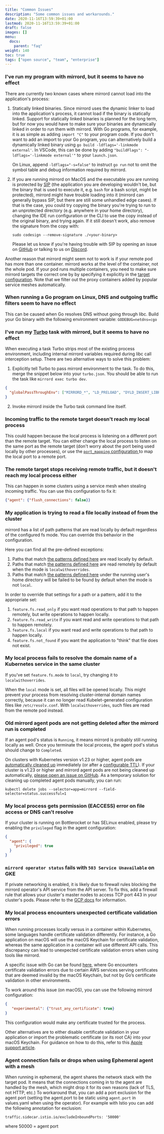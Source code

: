 ```yaml
---
title: "Common Issues"
description: "Some common issues and workarounds."
date: 2020-11-16T13:59:39+01:00
lastmod: 2020-11-16T13:59:39+01:00
draft: false
images: []
menu:
  docs:
    parent: "faq"
weight: 140
toc: true
tags: ["open source", "team", "enterprise"]
---
```


### I've run my program with mirrord, but it seems to have no effect

There are currently two known cases where mirrord cannot load into the application's process:
1. Statically linked binaries. Since mirrord uses the dynamic linker to load into the application's process,
   it cannot load if the binary is statically linked. Support for statically linked
   binaries is planned for the long term, but for now you would have to make sure your binaries are dynamically
   linked in order to run them with mirrord.
   With Go programs, for example, it is as simple as adding `import "C"` to your program code.
   If you don't want to add an import to your Go program, you can alternatively build a dynamically linked binary using `go build -ldflags='-linkmode external'`. In VSCode, this can be done by adding `"buildFlags": "-ldflags='-linkmode external'"` to your `launch.json`.
   
   On Linux, append `-ldflags="-s=false"` to instruct `go run` not to omit the symbol table and debug information required by mirrord.
3. If you are running mirrord on MacOS and the executable you are running is protected by
   [SIP](https://en.wikipedia.org/wiki/System_Integrity_Protection) (the application you are developing wouldn't be,
   but the binary that is used to execute it, e.g. `bash` for a bash script, might be protected), mirrord might have trouble loading into it (mirrord can generally bypass SIP, but there are still some unhandled edge cases). If that is the case, you could try copying the binary you're trying to run to an unprotected directory (e.g. anywhere in your home directory), changing the IDE run configuration or the CLI
   to use the copy instead of the original binary, and trying again. If it still doesn't work, also remove the signature
   from the copy with:

   ```sudo codesign --remove-signature ./<your-binary>```

   Please let us know if you're having trouble with SIP by opening an issue on [GitHub](https://github.com/metalbear-co/mirrord) or talking to us on [Discord](https://discord.gg/metalbear).

Another reason that mirrord might seem not to work is if your remote pod has more than one container. mirrord works at the level of the container, not the whole pod. If your pod runs multiple containers, you need to make sure mirrord targets the correct one by by specifying it explicitly in the [target configuration](/docs/reference/configuration/#root-target). Note that we filter out the proxy containers added by popular service meshes automatically.

### When running a Go program on Linux, DNS and outgoing traffic filters seem to have no effect

This can be caused when Go resolves DNS without going through libc.
Build your Go binary with the following environment variable:
`GODEBUG=netdns=cgo`


### I've run my [Turbo](https://turbo.build/) task with mirrord, but it seems to have no effect

When executing a task Turbo strips most of the existing process environment, including internal mirrord variables required during libc call interception setup. There are two alternative ways to solve this problem:

1. Explicitly tell Turbo to pass mirrord environment to the task. To do this, merge the snippet below into your `turbo.json`. You should be able to run the task like `mirrord exec turbo dev`.
```json
{
  "globalPassThroughEnv": ["MIRRORD_*", "LD_PRELOAD", "DYLD_INSERT_LIBRARIES"]
}
```

2. Invoke mirrord inside the Turbo task command line itself.

### Incoming traffic to the remote target doesn't reach my local process

This could happen because the local process is listening on a different port than the remote target. You can either change
 the local process to listen on the same port as the remote target (don't worry about the port
 being used locally by other processes), or use the [`port_mapping`  configuration
 ](/docs/reference/configuration/#feature-network-incoming-port_mapping) to map the local port to a
 remote port.

### The remote target stops receiving remote traffic, but it doesn't reach my local process either
This can happen in some clusters using a service mesh when stealing incoming traffic. You can use this configuration to fix it:
```json
{"agent": {"flush_connections": false}}
```

### My application is trying to read a file locally instead of from the cluster

mirrord has a list of path patterns that are read locally by default regardless of the configured fs mode. You can
override this behavior in the configuration.

Here you can find all the pre-defined exceptions:
1. Paths that match
   [the patterns defined here](https://github.com/metalbear-co/mirrord/tree/latest/mirrord/layer/src/file/filter/read_local_by_default.rs)
   are read locally by default.
2. Paths that match
   [the patterns defined here](https://github.com/metalbear-co/mirrord/tree/latest/mirrord/layer/src/file/filter/read_remote_by_default.rs)
   are read remotely by default when the mode is `localwithoverrides`.
3. Paths that match
   [the patterns defined here](https://github.com/metalbear-co/mirrord/tree/latest/mirrord/layer/src/file/filter/not_found_by_default.rs)
   under the running user's home directory will be failed to be found by default when the mode
   is not `local`.

In order to override that settings for a path or a pattern, add it to the appropriate set:
1. `feature.fs.read_only` if you want read operations to that path to happen remotely, but write operations to
   happen locally.
2. `feature.fs.read_write` if you want read and write operations to that path to happen remotely.
3. `feature.fs.local` if you want read and write operations to that path to happen locally.
4. `feature.fs.not_found` if you want the application to "think" that file does not exist.

### My local process fails to resolve the domain name of a Kubernetes service in the same cluster

If you've set `feature.fs.mode` to `local`, try changing it to `localwithoverrides`.

When the `local` mode is set, all files will be opened locally. This might prevent your process from resolving cluster-internal domain names correctly, because it can no longer read Kubelet-generated configuration files like `/etc/resolv.conf`. With `localwithoverrides`, such files are read from the remote pod instead.

### Old mirrord agent pods are not getting deleted after the mirrord run is completed

If an agent pod's status is `Running`, it means mirrord is probably still running locally as well. Once you
terminate the local process, the agent pod's status should change to `Completed`.

On clusters with Kubernetes version v1.23 or higher, agent pods are
[automatically cleaned up](https://kubernetes.io/docs/concepts/workloads/controllers/ttlafterfinished/)
immediately (or after a [configurable TTL](/docs/reference/configuration/#agent-ttl)).
If your cluster is v1.23 or higher and mirrord agent pods are not being cleaned up automatically,
[please open an issue on GitHub](
https://github.com/metalbear-co/mirrord/issues/new?assignees=&labels=bug&projects=&template=bug_report.yml&title=Agent%20pods%20lingering%20after%20completion
).
As a temporary solution for cleaning up completed agent pods manually, you can run:
```shell
kubectl delete jobs --selector=app=mirrord --field-selector=status.successful=1
```

### My local process gets permission (EACCESS) error on file access or DNS can't resolve

If your cluster is running on Bottlerocket or has SELinux enabled, please try enabling the `privileged` flag
in the agent configuration:
```json
{
  "agent": {
    "privileged": true
  }
}
```

### `mirrord operator status` fails with `503 Service Unavailable` on GKE

If private networking is enabled, it is likely due to firewall rules blocking the mirrord operator's API service from the API server. To fix this, add a firewall rule that allows your cluster's master nodes to access TCP port 443 in your cluster's pods. Please refer to the [GCP docs](https://cloud.google.com/kubernetes-engine/docs/how-to/private-clusters#add_firewall_rules) for information.

### My local process encounters unexpected certificate validation errors

When running processes locally versus in a container within Kubernetes, some languages handle certificate validation differently. For instance, a Go application on macOS will use the macOS Keychain for certificate validation, whereas the same application in a container will use different API calls. This discrepancy can lead to unexpected certificate validation errors when using tools like mirrord.

A specific issue with Go can be found [here](https://github.com/golang/go/issues/51991), where Go encounters certificate validation errors due to certain AWS services serving certificates that are deemed invalid by the macOS Keychain, but not by Go’s certificate validation in other environments.

To work around this issue (on macOS), you can use the following mirrord configuration:
```json
{
   "experimental": {"trust_any_certificate": true}
}
```
This configuration would make any certificate trusted for the process.

Other alternatives are to either disable certificate validation in your application or import the problematic certificate (or its root CA) into your macOS Keychain. For guidance on how to do this, refer to this [Apple support article](https://support.apple.com/guide/keychain-access/change-the-trust-settings-of-a-certificate-kyca11871/mac).


### Agent connection fails or drops when using Ephemeral agent with a mesh
When running in ephemeral, the agent shares the network stack with the target pod.
It means that the connections coming in to the agent are handled by the mesh, which might drop it for its own reasons (lack of TLS, not HTTP, etc.)
To workaround that, you can add a port exclusion for the agent port (setting the agent.port to be static using `agent.port` in values.yaml when using the operator).
For example with Istio you can add the following annotation for exclusion:
```
traffic.sidecar.istio.io/excludeInboundPorts: '50000'
```
where 50000 = agent port